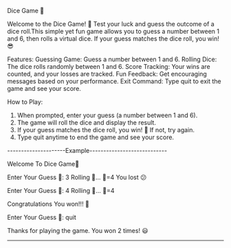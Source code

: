 Dice Game 🎲

Welcome to the Dice Game! 🎉 Test your luck and guess the outcome of a dice roll.This simple yet fun game allows you to guess a number between 1 and 6, then rolls a virtual dice.
If your guess matches the dice roll, you win! 😎

Features:
  Guessing Game: Guess a number between 1 and 6.
  Rolling Dice: The dice rolls randomly between 1 and 6.
  Score Tracking: Your wins are counted, and your losses are tracked.
  Fun Feedback: Get encouraging messages based on your performance.
  Exit Command: Type quit to exit the game and see your score.

How to Play:
1.  When prompted, enter your guess (a number between 1 and 6).
2.  The game will roll the dice and display the result.
3.  If your guess matches the dice roll, you win! 🎉 If not, try again.
4.  Type quit anytime to end the game and see your score.


---------------------Example----------------------------

Welcome To Dice Game🎲

Enter Your Guess 🤫:  3
Rolling 🎲...
🎲=4
You lost 😕

Enter Your Guess 🤫:  4
Rolling 🎲...
🎲=4

Congratulations You won!!! 🥳

Enter Your Guess 🤫:  quit

Thanks for playing the game. You won 2 times! 😃

--------------------------------------------------------


